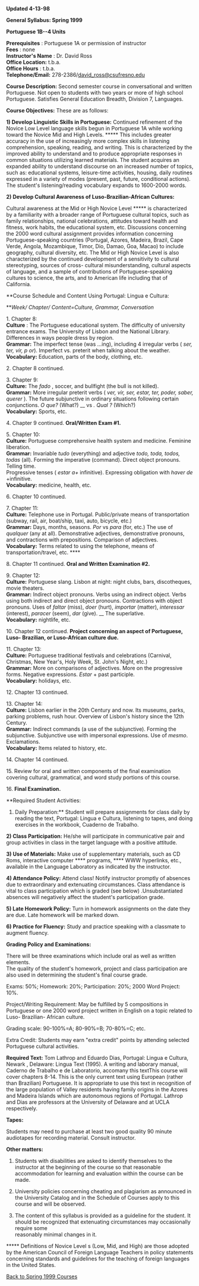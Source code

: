 **Updated 4-13-98**  
  



**General Syllabus: Spring 1999**

  

**Portuguese 1B--4 Units**

  
  
**Prerequisites** : Portuguese 1A or permission of instructor  
**Fees** : none  
**Instructor's Name** : Dr. David Ross  
**Office Location:** t.b.a.  
**Office Hours** : t.b.a.  
**Telephone/Email:** 278-2386/david_ross@csufresno.edu  
  
**Course Description:** Second semester course in conversational and written
Portuguese. Not open to students with two years or more of high school
Portuguese. Satisfies General Education Breadth, Division 7, Languages.  
  
**Course Objectives:** These are as follows:  
  
**1) Develop Linguistic Skills in Portuguese:** Continued refinement of the
Novice Low Level language skills begun in Portuguese 1A while working toward
the Novice Mid and High Levels. ***** This includes greater accuracy in the
use of increasingly more complex skills in listening comprehension, speaking,
reading, and writing. This is characterized by the improved ability to
understand and to produce appropriate responses in common situations utilizing
learned materials. The student acquires an expanded ability to understand
discourse on an increased number of topics, such as: educational systems,
leisure-time activities, housing, daily routines expressed in a variety of
modes (present, past, future, conditional actions). The student's
listening/reading vocabulary expands to 1600-2000 words.  
  
  
**2) Develop Cultural Awareness of Luso-Brazilian-African Cultures:**  
  
Cultural awareness at the Mid or High Novice Level ***** is characterized by a
familiarity with a broader range of Portuguese cultural topics, such as family
relationships, national celebrations, attitudes toward health and fitness,
work habits, the educational system, etc. Discussions concerning the 2000 word
cultural assignment provides information concerning Portuguese-speaking
countries (Portugal, Azores, Madeira, Brazil, Cape Verde, Angola, Mozambique,
Timor, Dio, Damao, Goa, Macao) to include geography, cultural diversity, etc.
The Mid or High Novice Level is also characterized by the continued
development of a sensitivity to cultural stereotyping, sources of cross-
cultural misunderstanding, cultural aspects of language, and a sample of
contributions of Portuguese-speaking cultures to science, the arts, and to
American life including that of California.  
  
  
  
  
  
  
**Course Schedule and Content Using Portugal: Lingua e Cultura:  
  
**_Week/ Chapter/ Content=Culture, Grammar, Conversation_  
  
1\. Chapter 8:  
**Culture** : The Portuguese educational system. The difficulty of university
entrance exams. The University of Lisbon and the National Library. Differences
in ways people dress by region.  
**Grammar:** The imperfect tense (was ...ing), including 4 irregular verbs (
_ser, ter, vir, p or_). Imperfect vs. preterit when talking about the weather.  
**Vocabulary:** Education, parts of the body, clothing, etc.  
  
2\. Chapter 8 continued.  
  
3\. Chapter 9:  
**Culture:** The _fado_ , soccer, and bullfight (the bull is not killed).  
**Grammar:** More irregular preterit verbs ( _ver, vir, ser, estar, ter,
poder, saber, querer_ ). The future subjunctive in ordinary situations
following certain conjunctions. _O que?_ (What?) __ vs _. Qual ?_ (Which?)  
**Vocabulary:** Sports, etc.  
  
4\. Chapter 9 continued. **Oral/Written** **Exam #1.**  
  
5\. Chapter 10:  
**Culture:** Portuguese comprehensive health system and medicine. Feminine
liberation.  
**Grammar:** Invariable _tudo_ (everything) and adjective _todo, toda, todos,
todas_ (all). Forming the imperative (command). Direct object pronouns.
Telling time.  
Progressive tenses ( _estar a+_ infinitive). Expressing obligation with _haver
de_ +infinitive.  
**Vocabulary:** medicine, health, etc.  
  
6\. Chapter 10 continued.  
  
7\. Chapter 11:  
**Culture:** Telephone use in Portugal. Public/private means of transportation
(subway, rail, air, boat/ship, taxi, auto, bicycle, etc.)  
**Grammar:** Days, months, seasons. _Por_ vs _para_ (for, etc.) The use of
_qualquer_ (any at all). Demonstrative adjectives, demonstrative pronouns, and
contractions with prepositions. Comparison of adjectives.  
**Vocabulary:** Terms related to using the telephone, means of
transportation/travel, etc. ****  
  
8\. Chapter 11 continued. **Oral and Written Examination #2.**  
  
9\. Chapter 12:  
**Culture:** Portuguese slang. Lisbon at night: night clubs, bars,
discotheques, movie theaters.  
**Grammar:** Indirect object pronouns. Verbs using an indirect object. Verbs
using both indirect and direct object pronouns. Contractions with object
pronouns. Uses of _faltar_ (miss), _doer_ (hurt), _importar_ (matter),
_interessar_ (interest), _paracer_ (seem), _dar_ (give). __ The superlative.  
**Vocabulary:** nightlife, etc.  
  
10\. Chapter 12 continued. **Project concerning an aspect of Portuguese, Luso-
Brazilian, or Luso-African culture due.**  
  
11\. Chapter 13:  
**Culture:** Portuguese traditional festivals and celebrations (Carnival,
Christmas, New Year's, Holy Week, St. John's Night, etc.)  
**Grammar:** More on comparisons of adjectives. More on the progressive forms.
Negative expressions. _Estar_ \+ past participle.  
**Vocabulary:** holidays, etc.  
  
12\. Chapter 13 continued.  
  
13\. Chapter 14:  
**Culture:** Lisbon earlier in the 20th Century and now. Its museums, parks,
parking problems, rush hour. Overview of Lisbon's history since the 12th
Century.  
**Grammar:** Indirect commands (a use of the subjunctive). Forming the
subjunctive. Subjunctive use with impersonal expressions. Use of _mesmo_.
Exclamations.  
**Vocabulary:** Items related to history, etc.  
  
14\. Chapter 14 continued.  
  
15\. Review for oral and written components of the final examination covering
cultural, grammatical, and word study portions of this course.  
  
16\. **Final Examination.**  
  
  
**Required Student Activities:  
  
1) Daily Preparation:** Student will prepare assignments for class daily by
reading the text, Portugal: Lingua e Cultura, listening to tapes, and doing
exercises in the workbook, Cuaderno de Trabalho.  
  
**2) Class Participation:** He/she will participate in communicative pair and
group activities in class in the target language with a positive attitude.  
  
**3) Use of Materials:** Make use of supplementary materials, such as CD Roms,
interactive computer **** programs, **** WWW hyperlinks, etc., available in
the Language Laboratory as indicated by the instructor.  
  
**4) Attendance Policy:** Attend class! Notify instructor promptly of absences
due to extraordinary and extenuating circumstances. Class attendance is vital
to class participation which is graded (see below) .Unsubstantiated absences
will negatively affect the student's participation grade.  
  
**5) Late Homework Policy:** Turn in homework assignments on the date they are
due. Late homework will be marked down.  
  
**6) Practice for Fluency:** Study and practice speaking with a classmate to
augment fluency.  
  
  
**Grading Policy and Examinations:**  
  
There will be three examinations which include oral as well as written
elements.  
The quality of the student's homework, project and class participation are
also used in determining the student's final course grade.  
  
Exams: 50%; Homework: 20%; Participation: 20%; 2000 Word Project: 10%.  
  
Project/Writing Requirement: May be fulfilled by 5 compositions in Portuguese
or one 2000 word project written in English on a topic related to Luso-
Brazilian- African culture.  
  
Grading scale: 90-100%=A; 80-90%=B; 70-80%=C; etc.  
  
Extra Credit: Students may earn  "extra credit" points by attending selected
Portuguese cultural activities.  
  
**Required Text:** Tom Lathrop and Eduardo Dias, Portugal: Lingua e Cultura,
Newark , Delaware: Lingua Text (1995). A writing and laborary manual, Caderno
de Trabalho e de Laboratorio, accomany this textThis course will cover
chapters 8-14. This is the only current text using European (rather than
Brazilian) Portuguese. It is appropriate to use this text in recognition of
the large population of Valley residents having family origins in the Azores
and Madeira Islands which are autonomous regions of Portugal. Lathrop and Dias
are professors at the University of Delaware and at UCLA respectively.  
  
**Tapes:**  
  
Students may need to purchase at least two good quality 90 minute audiotapes
for recording material. Consult instructor.  
  
**Other matters:**  
  
1) Students with disabilities are asked to identify themselves to the
instructor at the beginning of the course so that reasonable accommodation for
learning and evaluation within the course can be made.  
  
2) University policies concerning cheating and plagiarism as announced in the
University Catalog and in the Schedule of Courses apply to this course and
will be observed.  
  
3) The content of this syllabus is provided as a guideline for the student. It
should be recognized that extenuating circumstances may occasionally require
some  
reasonably minimal changes in it.  
  
***** Definitions of Novice Level s (Low, Mid, and High) are those adopted by
the American Council of Foreign Language Teachers in policy statements
concerning standards and guidelines for the teaching of foreign languages in
the United States.



[Back to Spring 1999
Courses](http://zimmer.csufresno.edu/~davidro/spring99.htm)  
  
  
  
  
  

